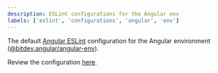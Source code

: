 ```yaml
---
description: ESLint configurations for the Angular env
labels: ['eslint', 'configurations', 'angular', 'env']
---
```


The default [Angular ESLint](https://github.com/angular-eslint/angular-eslint) configuration for the Angular environment ([@bitdev.angular/angular-env](https://bit.cloud/bitdev/angular/angular-env)).

Review the configuration [here](bit-angular-eslint.ts).
